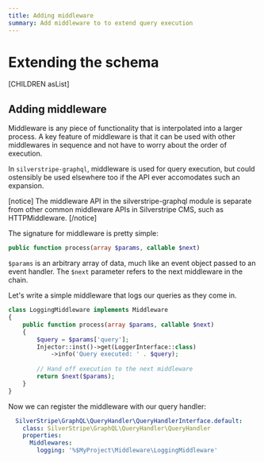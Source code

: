 ```yaml
---
title: Adding middleware
summary: Add middleware to to extend query execution
---
```

# Extending the schema

[CHILDREN asList]

## Adding middleware

Middleware is any piece of functionality that is interpolated into
a larger process. A key feature of middleware is that it can be used
with other middlewares in sequence and not have to worry about the order
of execution.

In `silverstripe-graphql`, middleware is used for query execution,
but could ostensibly be used elsewhere too if the API ever accomodates
such an expansion.

[notice]
The middleware API in the silverstripe-graphql module is separate from other common middleware
APIs in Silverstripe CMS, such as HTTPMiddleware.
[/notice]

The signature for middleware is pretty simple:

```php
public function process(array $params, callable $next)
```

`$params` is an arbitrary array of data, much like an event object
passed to an event handler. The `$next` parameter refers to the next
middleware in the chain.

Let's write a simple middleware that logs our queries as they come in.

```php
class LoggingMiddleware implements Middleware
{
    public function process(array $params, callable $next)
    {
        $query = $params['query'];
        Injector::inst()->get(LoggerInterface::class)
        	->info('Query executed: ' . $query);
        
        // Hand off execution to the next middleware
        return $next($params);
    }
}
```

Now we can register the middleware with our query handler:


```yaml
  SilverStripe\GraphQL\QueryHandler\QueryHandlerInterface.default:
    class: SilverStripe\GraphQL\QueryHandler\QueryHandler
    properties:
      Middlewares:
        logging: '%$MyProject\Middleware\LoggingMiddleware'
```

